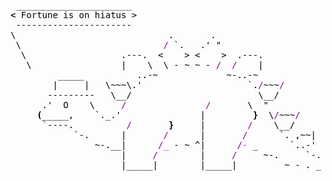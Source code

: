 <pre style="font-family:Menlo,'DejaVu Sans Mono',consolas,'Courier New',monospace"> ______________________                                              <span style="color: #5f5fff; text-decoration-color: #5f5fff">+-------- </span><span style="color: #5f5fff; text-decoration-color: #5f5fff; font-weight: bold">Monday, 17 July 2023</span><span style="color: #5f5fff; text-decoration-color: #5f5fff"> --------+</span> <a href="https://www.informatik.uni-leipzig.de/~akiki/">Christopher Akiki</a>                
<span style="font-weight: bold">&lt;</span><span style="color: #000000; text-decoration-color: #000000"> Fortune is on hiatus &gt;</span>                                             <span style="color: #5f5fff; text-decoration-color: #5f5fff">|</span>                                      <span style="color: #5f5fff; text-decoration-color: #5f5fff">|</span> ┣━━ Interests                    
<span style="color: #000000; text-decoration-color: #000000"> ----------------------</span>                                              <span style="color: #5f5fff; text-decoration-color: #5f5fff">|</span> Hello, friend.                       <span style="color: #5f5fff; text-decoration-color: #5f5fff">|</span> ┃   ┣━━ My cat                   
<span style="color: #000000; text-decoration-color: #000000">\                             .       .</span>                              <span style="color: #5f5fff; text-decoration-color: #5f5fff">|</span>                                      <span style="color: #5f5fff; text-decoration-color: #5f5fff">|</span> ┃   ┣━━ Representation Learning  
<span style="color: #000000; text-decoration-color: #000000"> \                           </span><span style="color: #800080; text-decoration-color: #800080">/</span><span style="color: #000000; text-decoration-color: #000000"> `.   .&#x27; &quot; </span>                            <span style="color: #5f5fff; text-decoration-color: #5f5fff">|</span> <span style="font-style: italic">This auto-generated message panel </span>   <span style="color: #5f5fff; text-decoration-color: #5f5fff">|</span> ┃   ┣━━ Language Generation      
<span style="color: #000000; text-decoration-color: #000000">  \                  .---.  &lt;    &gt; &lt;    &gt;  .---.</span>                     <span style="color: #5f5fff; text-decoration-color: #5f5fff">|</span> <span style="font-style: italic">was brought to you by the </span><span style="font-weight: bold; font-style: italic"><a href="https://en.wikipedia.org/wiki/Cowsay">cowsay</a></span><span style="font-style: italic"> </span>    <span style="color: #5f5fff; text-decoration-color: #5f5fff">|</span> ┃   ┣━━ Text Mining              
<span style="color: #000000; text-decoration-color: #000000">   \                 |    \  \ - ~ ~ - </span><span style="color: #800080; text-decoration-color: #800080">/</span><span style="color: #000000; text-decoration-color: #000000">  </span><span style="color: #800080; text-decoration-color: #800080">/</span><span style="color: #000000; text-decoration-color: #000000">    |</span>                     <span style="color: #5f5fff; text-decoration-color: #5f5fff">|</span> <span style="font-style: italic">stegosaurus, </span><span style="font-weight: bold; font-style: italic"><a href="https://en.wikipedia.org/wiki/Fortune_(Unix)">fortune</a></span><span style="font-style: italic"> and </span><span style="font-weight: bold; font-style: italic"><a href="https://github.com/willmcgugan/rich">Rich</a></span><span style="font-style: italic">. </span>      <span style="color: #5f5fff; text-decoration-color: #5f5fff">|</span> ┃   ┣━━ Dataset Creation         
<span style="color: #000000; text-decoration-color: #000000">         _____          ..-~             ~-..-~</span>                      <span style="color: #5f5fff; text-decoration-color: #5f5fff">|</span>                                      <span style="color: #5f5fff; text-decoration-color: #5f5fff">|</span> ┃   ┗━━ TODO                     
<span style="color: #000000; text-decoration-color: #000000">        |     |   \~~~\.&#x27;                    `.</span><span style="color: #800080; text-decoration-color: #800080">/</span><span style="color: #000000; text-decoration-color: #000000">~~~</span><span style="color: #800080; text-decoration-color: #800080">/</span>                 <span style="color: #5f5fff; text-decoration-color: #5f5fff">|</span> <span style="font-weight: bold; font-style: italic">Follow me on twitter: </span><span style="font-weight: bold; font-style: italic"><a href="https://twitter.com/christopher">@christopher</a></span>   <span style="color: #5f5fff; text-decoration-color: #5f5fff">|</span> ┣━━ Past Lives                   
<span style="color: #000000; text-decoration-color: #000000">       ---------   \__/                        \__/</span>                  <span style="color: #5f5fff; text-decoration-color: #5f5fff">|</span>                                      <span style="color: #5f5fff; text-decoration-color: #5f5fff">|</span> ┃   ┣━━ Sociocultural antropology
<span style="color: #000000; text-decoration-color: #000000">      .&#x27;  O    \     </span><span style="color: #800080; text-decoration-color: #800080">/</span><span style="color: #000000; text-decoration-color: #000000">               </span><span style="color: #800080; text-decoration-color: #800080">/</span><span style="color: #000000; text-decoration-color: #000000">       \  &quot; </span>                   <span style="color: #5f5fff; text-decoration-color: #5f5fff">+--------------------------------------+</span> ┃   ┗━━ Network Engineering      
<span style="color: #000000; text-decoration-color: #000000">     </span><span style="color: #000000; text-decoration-color: #000000; font-weight: bold">(</span><span style="color: #000000; text-decoration-color: #000000">_____,    `._.&#x27;               |         </span><span style="color: #000000; text-decoration-color: #000000; font-weight: bold">}</span><span style="color: #000000; text-decoration-color: #000000">  \</span><span style="color: #800080; text-decoration-color: #800080">/</span><span style="color: #000000; text-decoration-color: #000000">~~~</span><span style="color: #800080; text-decoration-color: #800080">/</span>                                                       ┣━━ Current Location             
<span style="color: #000000; text-decoration-color: #000000">      `----.          </span><span style="color: #800080; text-decoration-color: #800080">/</span><span style="color: #000000; text-decoration-color: #000000">       </span><span style="color: #000000; text-decoration-color: #000000; font-weight: bold">}</span><span style="color: #000000; text-decoration-color: #000000">     |        </span><span style="color: #800080; text-decoration-color: #800080">/</span><span style="color: #000000; text-decoration-color: #000000">    \__/</span>                                                        ┃   ┗━━ Leipzig, Germany         
<span style="color: #000000; text-decoration-color: #000000">            `-.      |       </span><span style="color: #800080; text-decoration-color: #800080">/</span><span style="color: #000000; text-decoration-color: #000000">      |       </span><span style="color: #800080; text-decoration-color: #800080">/</span><span style="color: #000000; text-decoration-color: #000000">      `. ,~~|</span>                                                    ┗━━ Previous Locations           
<span style="color: #000000; text-decoration-color: #000000">                ~-.__|      </span><span style="color: #800080; text-decoration-color: #800080">/</span><span style="color: #ff00ff; text-decoration-color: #ff00ff">_</span><span style="color: #000000; text-decoration-color: #000000"> - ~ ^|      </span><span style="color: #800080; text-decoration-color: #800080">/</span><span style="color: #ff00ff; text-decoration-color: #ff00ff">-</span><span style="color: #000000; text-decoration-color: #000000"> _      `..-&#x27;   </span>                                                     ┣━━ Durham, England          
<span style="color: #000000; text-decoration-color: #000000">                     |     </span><span style="color: #800080; text-decoration-color: #800080">/</span><span style="color: #000000; text-decoration-color: #000000">        |     </span><span style="color: #800080; text-decoration-color: #800080">/</span><span style="color: #000000; text-decoration-color: #000000">     ~-.     `-. _  _  _</span>                                               ┗━━ Zouk Mikael, Lebanon     
<span style="color: #000000; text-decoration-color: #000000">                     |_____|        |_____|         ~ - . _ _ _ _ _</span><span style="font-weight: bold">&gt;</span>                                                                           
                                                                                                                                               
</pre>
